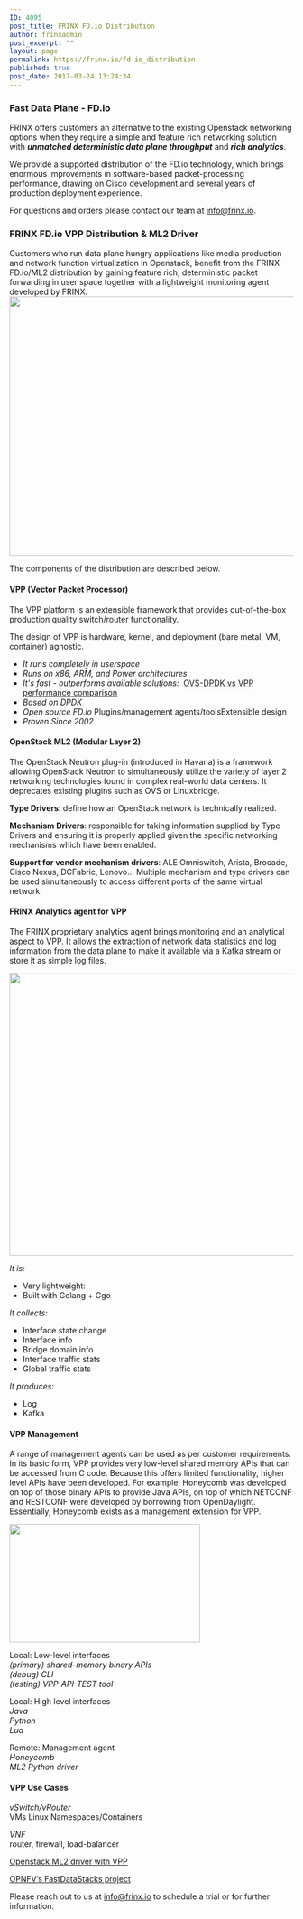 ```yaml
---
ID: 4095
post_title: FRINX FD.io Distribution
author: frinxadmin
post_excerpt: ""
layout: page
permalink: https://frinx.io/fd-io_distribution
published: true
post_date: 2017-03-24 13:24:34
---
```

### Fast Data Plane - FD.io

FRINX offers customers an alternative to the existing Openstack networking options when they require a simple and feature rich networking solution with ***unmatched deterministic data plane throughput*** and ***rich analytics***.

We provide a supported distribution of the FD.io technology, which brings enormous improvements in software-based packet-processing performance, drawing on Cisco development and several years of production deployment experience.

For questions and orders please contact our team at <a href="mailto:info@frinx.io" target="_blank">info@frinx.io</a>.

### FRINX FD.io VPP Distribution & ML2 Driver

Customers who run data plane hungry applications like media production and network function virtualization in Openstack, benefit from the FRINX FD.io/ML2 distribution by gaining feature rich, deterministic packet forwarding in user space together with a lightweight monitoring agent developed by FRINX. <img src="https://frinx.io/wp-content/uploads/2017/03/d3.png" alt="" width="1024" height="460" class="aligncenter size-full wp-image-4104" />

The components of the distribution are described below.

#### VPP (Vector Packet Processor)

The VPP platform is an extensible framework that provides out-of-the-box production quality switch/router functionality.​ ​

The design of VPP is hardware, kernel, and deployment (bare metal, VM, container) agnostic​.

*   *It runs completely in userspace​* 
*   *Runs on x86, ARM, and Power architectures* 
*   *It's fast​ - outperforms available solutions:* ​ [OVS-DPDK vs VPP performance comparison​][1] ​ ​ 
*   *Based on DPDK*​ ​ 
*   *Open source​ FD.io*​ Plugins/management agents/tools​ Extensible design 
*   *Proven​ Since 2002*

#### OpenStack ML2 (Modular Layer 2)

The OpenStack Neutron plug-in (introduced in Havana) ​is a framework allowing OpenStack Neutron to simultaneously utilize the variety of layer 2 networking technologies found in complex real-world data centers​. It deprecates existing plugins such as OVS or Linuxbridge.

​**Type Drivers**: define how an OpenStack network is technically realized.​

**Mechanism Drivers**: responsible for taking information supplied by Type Drivers and ensuring it is properly applied given the specific networking mechanisms which have been enabled.​

​**Support for vendor mechanism drivers**: ALE Omniswitch, Arista, Brocade, Cisco Nexus, DCFabric, Lenovo… ﻿Multiple mechanism and type drivers can be used simultaneously to access different ports of the same virtual network.

#### FRINX Analytics agent for VPP

The FRINX proprietary analytics agent brings monitoring and an analytical aspect to VPP​. It allows the extraction of network data statistics and log information from the data plane to make it available via a Kafka stream or store it as simple log files. ​

<img src="https://frinx.io/wp-content/uploads/2017/03/magent.png" alt="" width="861" height="501" class="alignleft size-full wp-image-4364" />

<br clear="all" />

*It is:*

*   Very lightweight:​ 
*   Built with Golang + Cgo​ 

​*It collects:*​

*   Interface state change​ 
*   Interface info​ 
*   Bridge domain info​ 
*   Interface traffic stats​ 
*   Global traffic stats​

​*It produces:*​

*   Log​ 
*   Kafka

#### VPP Management

A range of management agents can be used as per customer requirements. In its basic form, VPP provides very low-level shared memory APIs that can be accessed from C code. Because this offers limited functionality, higher level APIs have been developed. For example, Honeycomb was developed on top of those binary APIs to provide Java APIs, on top of which NETCONF and RESTCONF were developed by borrowing from OpenDaylight. Essentially, Honeycomb exists as a management extension for VPP.

<img src="https://frinx.io/wp-content/uploads/2017/03/d2.png" alt="" width="338" height="210" class="alignleft size-full wp-image-4105" />

<br clear="all" />

Local: Low-level interfaces​  
*(primary) shared-memory binary APIs* ​  
*(debug) CLI*​  
*(testing) VPP-API-TEST tool*​ ​

Local: High level interfaces​  
*Java​*  
*Python*​  
*Lua*​ ​

Remote: Management agent​  
*Honeycomb​*  
*ML2 Python driver*​

#### VPP Use Cases

*vSwitch/vRouter*  
VMs Linux Namespaces/Containers

*VNF​*  
router, firewall, load-balancer

[Openstack ML2 driver with VPP][2]​

[OPNFV’s FastDataStacks project][3]​

Please reach out to us at [info@frinx.io][4] to schedule a trial or for further information.

 [1]: http://www.lightreading.com/nfv/nfv-tests-and-trials/validating-ciscos-nfv-infrastructure-pt-1/d/d-id/718684?page_number=8
 [2]: https://github.com/openstack/networking-vpp
 [3]: https://wiki.opnfv.org/display/fds/FastDataStacks+Home
 [4]: http://info@frinx.io